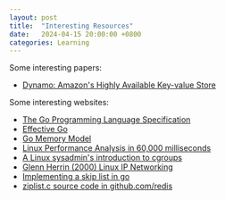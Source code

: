 ```yaml
---
layout: post
title:  "Interesting Resources"
date:   2024-04-15 20:00:00 +0800
categories: Learning
---
```


Some interesting papers:

- [Dynamo: Amazon's Highly Available Key-value Store](https://www.allthingsdistributed.com/files/amazon-dynamo-sosp2007.pdf)

Some interesting websites:

- [The Go Programming Language Specification](https://go.dev/ref/spec)
- [Effective Go](https://go.dev/doc/effective_go)
- [Go Memory Model](https://go.dev/ref/mem)
- [Linux Performance Analysis in 60,000 milliseconds](https://netflixtechblog.com/linux-performance-analysis-in-60-000-milliseconds-accc10403c55)
- [A Linux sysadmin's introduction to cgroups](https://www.redhat.com/sysadmin/cgroups-part-one)
- [Glenn Herrin (2000) Linux IP Networking](https://www.cs.unh.edu/cnrg/people/gherrin/linux-net.html)
- [Implementing a skip list in go](https://www.cloudcentric.dev/implementing-a-skip-list-in-go/)
- [ziplist.c source code in github.com/redis](https://github.com/redis/redis/blob/unstable/src/ziplist.c)

